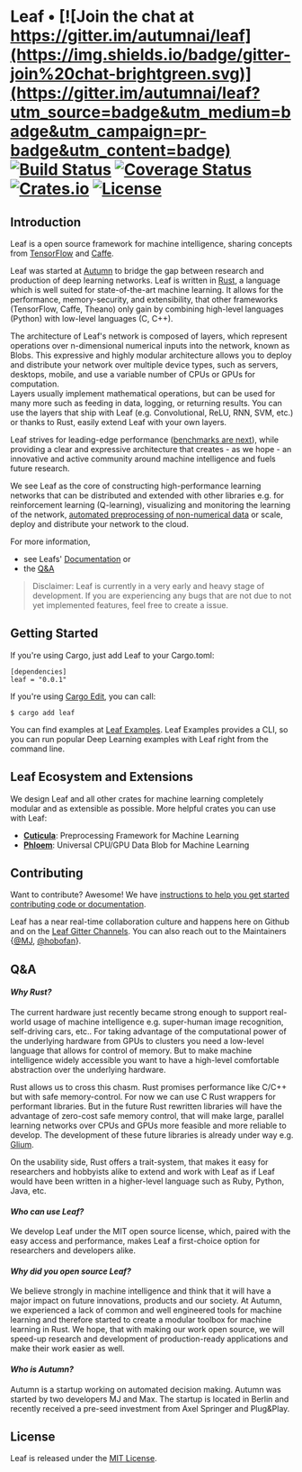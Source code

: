 # Leaf • [![Join the chat at https://gitter.im/autumnai/leaf](https://img.shields.io/badge/gitter-join%20chat-brightgreen.svg)](https://gitter.im/autumnai/leaf?utm_source=badge&utm_medium=badge&utm_campaign=pr-badge&utm_content=badge) [![Build Status](https://travis-ci.org/autumnai/leaf.svg?branch=master)](https://travis-ci.org/autumnai/leaf) [![Coverage Status](https://coveralls.io/repos/autumnai/leaf/badge.svg?branch=master&service=github)](https://coveralls.io/github/autumnai/leaf?branch=master) [![Crates.io](http://meritbadge.herokuapp.com/leaf)](https://crates.io/crates/leaf) [![License](https://img.shields.io/crates/l/leaf.svg)](LICENSE)

## Introduction

Leaf is a open source framework for machine intelligence, sharing concepts from
[TensorFlow][tensorflow] and [Caffe][caffe].

Leaf was started at [Autumn][autumn] to bridge the gap between research and
production of deep learning networks. Leaf is written in [Rust][rust], a
language which is well suited for state-of-the-art machine learning. It allows
for the performance, memory-security, and extensibility, that other frameworks
(TensorFlow, Caffe, Theano) only gain by combining high-level languages (Python)
with low-level languages (C, C++).

The architecture of Leaf's network is composed of layers, which represent
operations over n-dimensional numerical inputs into the network, known as Blobs.
This expressive and highly modular architecture allows you to deploy and
distribute your network over multiple device types, such as servers, desktops, mobile,
and use a variable number of CPUs or GPUs for computation.  
Layers usually implement mathematical operations, but can be used for many more
such as feeding in data, logging, or returning results. You can use the layers
that ship with Leaf (e.g. Convolutional, ReLU, RNN, SVM,
etc.) or thanks to Rust, easily extend Leaf with your own layers.

Leaf strives for leading-edge performance
([benchmarks are next][benchmarks-issue]), while providing a clear and
expressive architecture that creates - as we hope - an innovative and active
community around machine intelligence and fuels future research.

We see Leaf as the core of constructing high-performance learning networks that
can be distributed and extended with other libraries e.g. for reinforcement
learning (Q-learning), visualizing and monitoring the learning of the network,
[automated preprocessing of non-numerical data][cuticula] or scale, deploy and
distribute your network to the cloud.

For more information,

* see Leafs' [Documentation][documentation] or
* the [Q&A](#qa)

[caffe]: https://github.com/BVLC/caffe
[rust]: https://www.rust-lang.org/
[autumn]: http://autumnai.com
[tensorflow]: https://github.com/tensorflow/tensorflow
[benchmarks-issue]: https://github.com/autumnai/leaf/issues/26
[documentation]: http://autumnai.github.io/leaf

> Disclaimer: Leaf is currently in a very early and heavy stage of development.
> If you are experiencing any bugs that are not due to not yet implemented
> features, feel free to create a issue.

## Getting Started

If you're using Cargo, just add Leaf to your Cargo.toml:

    [dependencies]
    leaf = "0.0.1"

If you're using [Cargo Edit][cargo-edit], you can
call:

    $ cargo add leaf


You can find examples at [Leaf Examples][leaf-examples].
Leaf Examples provides a CLI, so you can run popular Deep Learning examples with
Leaf right from the command line.

[cargo-edit]: https://github.com/killercup/cargo-edit
[leaf-examples]: https://github.com/autumnai/leaf-examples

## Leaf Ecosystem and Extensions

We design Leaf and all other crates for machine learning completely modular and
as extensible as possible. More helpful crates you can use with Leaf:

- [**Cuticula**][cuticula]: Preprocessing Framework for Machine Learning
- [**Phloem**][phloem]: Universal CPU/GPU Data Blob for Machine Learning

[cuticula]: https://github.com/autumnai/cuticula
[phloem]: https://github.com/autumnai/phloem


## Contributing

Want to contribute? Awesome! We have
[instructions to help you get started contributing code or documentation][contributing].

Leaf has a near real-time collaboration culture and happens here on Github and
on the [Leaf Gitter Channels][gitter-leaf].
You can also reach out to the Maintainers
{[@MJ][mj], [@hobofan][hobofan]}.

[contributing]: CONTRIBUTING.md
[gitter-leaf]: https://gitter.im/autumnai/leaf
[mj]: https://twitter.com/mjhirn
[hobofan]: https://twitter.com/hobofan

## Q&A

#### _Why Rust?_

The current hardware just recently became strong enough to support real-world
usage of machine intelligence e.g. super-human image recognition, self-driving
cars, etc.. For taking advantage of the computational power of the underlying
hardware from GPUs to clusters you need a low-level language that allows for
control of memory. But to make machine intelligence widely accessible you want
to have a high-level comfortable abstraction over the underlying hardware.

Rust allows us to cross this chasm.
Rust promises performance like C/C++ but with safe memory-control. For now we
can use C Rust wrappers for performant libraries. But in the future Rust
rewritten libraries will have the advantage of zero-cost safe memory control,
that will make large, parallel learning networks over CPUs and GPUs more
feasible and more reliable to develop. The development of these future libraries
is already under way e.g. [Glium][glium].

On the usability side, Rust offers a trait-system, that makes it easy for
researchers and hobbyists alike to extend and work with Leaf as if Leaf would
have been written in a higher-level language such as Ruby, Python, Java, etc.

#### _Who can use Leaf?_

We develop Leaf under the MIT open source license, which, paired with the easy
access and performance, makes Leaf a first-choice option for researchers and
developers alike.

#### _Why did you open source Leaf?_

We believe strongly in machine intelligence and think that it will have a major
impact on future innovations, products and our society. At Autumn, we experienced
a lack of common and well engineered tools for machine learning and therefore
started to create a modular toolbox for machine learning in Rust. We hope, that
with making our work open source, we will speed-up research and development of
production-ready applications and make their work easier as well.

#### _Who is Autumn?_

Autumn is a startup working on automated decision making. Autumn was started by
two developers MJ and Max. The startup is located in Berlin and recently
received a pre-seed investment from Axel Springer and Plug&Play.

[glium]: https://github.com/tomaka/glium

## License

Leaf is released under the [MIT License][license].

[license]: LICENSE
